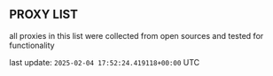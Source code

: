 ## PROXY LIST

all proxies in this list were collected from open sources and tested for functionality

last update: `2025-02-04 17:52:24.419118+00:00` UTC